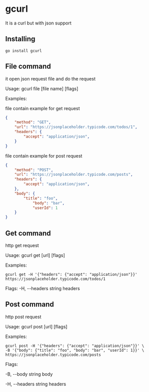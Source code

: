 # gcurl
It is a curl but with json support
## Installing
```go install gcurl```

## File command
it open json request file and do the request

Usage:
  gcurl file [file name] [flags]

Examples:

file contain example for get request

```json
{
    "method": "GET",
    "url": "https://jsonplaceholder.typicode.com/todos/1",
    "headers": {
        "accept": "application/json",
    }
}
```

file contain example for post request
```json
{
    "method": "POST",
    "url": "https://jsonplaceholder.typicode.com/posts",
    "headers": {
        "accept": "application/json",
    },
    "body": {
        "title": "foo",
            "body": "bar",
            "userId": 1
    }
}
```

## Get command
http get request

Usage:
  gcurl get [url] [flags]

Examples:

```
gcurl get -H '{"headers": {"accept": "application/json"}}' https://jsonplaceholder.typicode.com/todos/1
``` 

Flags:
  -H, --headers string   headers

## Post command
http post request

Usage:
  gcurl post [url] [flags]

Examples:

```
gcurl post -H '{"headers": {"accept": "application/json"}}' \
-B '{"body": {"title": "foo", "body": "bar", "userId": 1}}' \
https://jsonplaceholder.typicode.com/posts
```


Flags:

  -B, --body string      body

  -H, --headers string   headers

